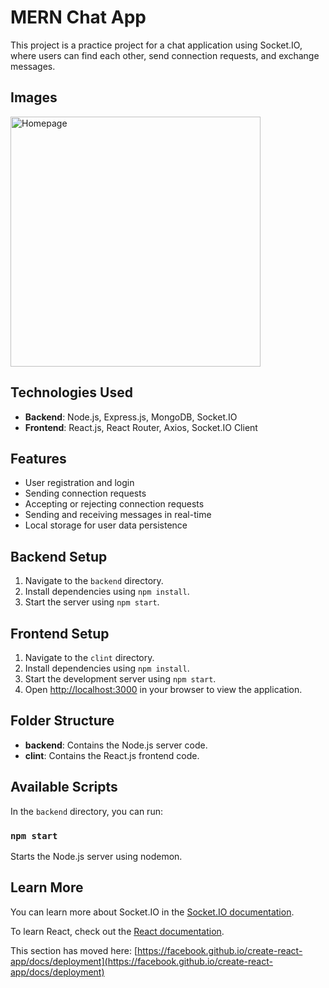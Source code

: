 # MERN Chat App

This project is a practice project for a chat application using Socket.IO, where users can find each other, send connection requests, and exchange messages.


## Images
<img src="images/Screenshot (13).png" alt="Homepage" width="400"> 

## Technologies Used

- **Backend**: Node.js, Express.js, MongoDB, Socket.IO
- **Frontend**: React.js, React Router, Axios, Socket.IO Client

## Features

- User registration and login
- Sending connection requests
- Accepting or rejecting connection requests
- Sending and receiving messages in real-time
- Local storage for user data persistence

## Backend Setup

1. Navigate to the `backend` directory.
2. Install dependencies using `npm install`.
3. Start the server using `npm start`.

## Frontend Setup

1. Navigate to the `clint` directory.
2. Install dependencies using `npm install`.
3. Start the development server using `npm start`.
4. Open [http://localhost:3000](http://localhost:3000) in your browser to view the application.

## Folder Structure

- **backend**: Contains the Node.js server code.
- **clint**: Contains the React.js frontend code.

## Available Scripts

In the `backend` directory, you can run:

### `npm start`

Starts the Node.js server using nodemon.

## Learn More

You can learn more about Socket.IO in the [Socket.IO documentation](https://socket.io/docs/v4/).

To learn React, check out the [React documentation](https://reactjs.org/).



This section has moved here: [https://facebook.github.io/create-react-app/docs/deployment](https://facebook.github.io/create-react-app/docs/deployment)


